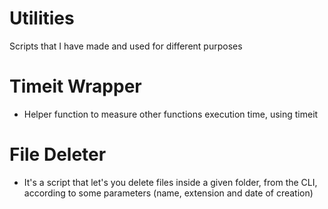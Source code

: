 # Utilities
Scripts that I have made and used for different purposes

# Timeit Wrapper
- Helper function to measure other functions execution time, using timeit

# File Deleter
- It's a script that let's you delete files inside a given folder, from the CLI, according to some parameters (name, extension and date of creation)